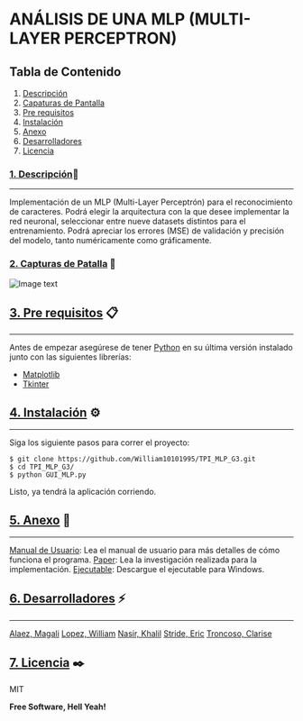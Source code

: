 # ANÁLISIS DE UNA MLP (MULTI-LAYER PERCEPTRON)
## Tabla de Contenido
1. [Descripción](#descripcion)
2. [Capaturas de Pantalla](#capturas-de-pantalla) 
3. [Pre requisitos](#pre-requisitos)
4. [Instalación](#instalacion)
5. [Anexo](#anexo)
6. [Desarrolladores](#desarrolladores)
7. [Licencia](#licencia)


### [1. Descripción](#descripcion)🚀
***
Implementación de un MLP (Multi-Layer Perceptrón) para el reconocimiento de caracteres. Podrá elegir la arquitectura con la que desee implementar la red neuronal, seleccionar entre nueve datasets distintos para el entrenamiento. Podrá apreciar los errores (MSE) de validación y precisión del modelo, tanto numéricamente como gráficamente.   
### [2. Capturas de Patalla](#capturas-de-pantalla) 📸 
![Image text](https://www.united-internet.de/fileadmin/user_upload/Brands/Downloads/Logo_IONOS_by.jpg)
## [3. Pre requisitos](#pre-requisitos) 📋
***
Antes de empezar asegúrese de tener [Python](https://www.python.org/downloads/) en su última versión instalado junto con las siguientes librerías:
* [Matplotlib](https://matplotlib.org/)
* [Tkinter](https://docs.python.org/es/3/library/tkinter.html)

## [4. Instalación](#instalacion) ⚙️
***
Siga los siguiente pasos para correr el proyecto: 
```
$ git clone https://github.com/William10101995/TPI_MLP_G3.git
$ cd TPI_MLP_G3/
$ python GUI_MLP.py
```
Listo, ya tendrá la aplicación corriendo.
## [5. Anexo](#anexo) 📢
***
[Manual de Usuario](https://docs.google.com/document/d/19M3iYvb9ULzEZd5bb4UNLF2F1M0wWV1SPfvS3jlY3G0/edit?usp=drivesdk): Lea el manual de usuario para más detalles de cómo funciona el programa.
[Paper](https://docs.google.com/document/d/17riM6g8YNuGtf7qouLALgSh9Uf-6l2x71wXRPA_4vqo/edit?usp=drivesdk): Lea la investigación realizada para la implementación.
[Ejecutable](https://drive.google.com/drive/folders/1ucEHDrmnNawJMfwGzA1HhuOt8tj7CZaq): Descargue el ejecutable para Windows.
## [6. Desarrolladores](#desarrolladores) ⚡
***
[Alaez, Magali](https://github.com/MagaAlaez)
[Lopez, William](https://github.com/William10101995)
[Nasir, Khalil](https://github.com/KhalilKAN)
[Stride, Eric](https://github.com/StrideEric)
[Troncoso, Clarise](https://github.com/ClariseT)

## [7. Licencia](#licencia) ✒️

MIT

**Free Software, Hell Yeah!**
